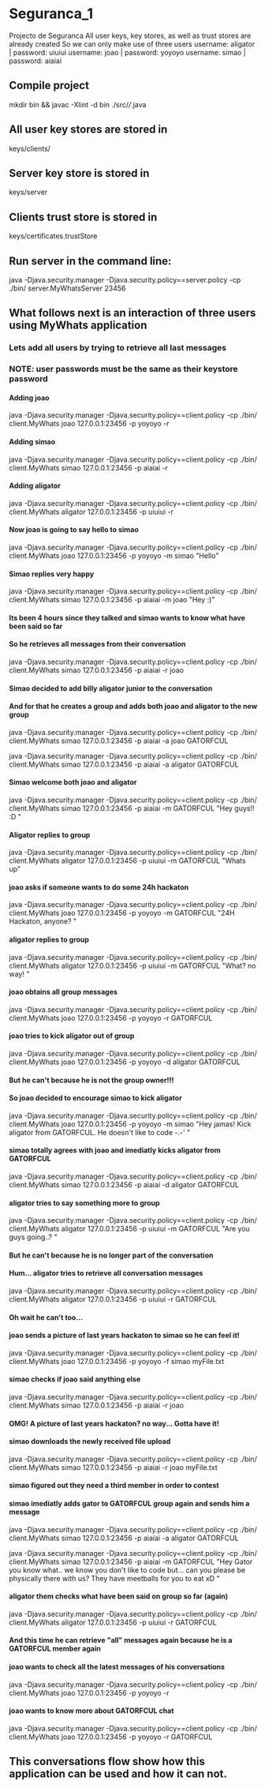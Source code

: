 # Seguranca_1
Projecto de Seguranca
All user keys, key stores, as well as trust stores are already created
So we can only make use of three users
username: aligator 	| password: uiuiui
username: joao		| password: yoyoyo
username: simao		| password: aiaiai

## Compile project
mkdir bin && javac -Xlint -d bin ./src/*/*.java

## All user key stores are stored in
keys/clients/

## Server key store is stored in
keys/server

## Clients trust store is stored in
keys/certificates.trustStore 

## Run server in the command line:
java -Djava.security.manager -Djava.security.policy==server.policy -cp ./bin/ server.MyWhatsServer 23456 


## What follows next is an interaction of three users using MyWhats application
### Lets add all users by trying to retrieve all last messages
### NOTE: user passwords must be the same as their keystore password
#### Adding joao
java -Djava.security.manager -Djava.security.policy==client.policy -cp ./bin/ client.MyWhats joao 127.0.0.1:23456 -p yoyoyo -r

#### Adding simao
java -Djava.security.manager -Djava.security.policy==client.policy -cp ./bin/ client.MyWhats simao 127.0.0.1:23456 -p aiaiai -r

#### Adding aligator
java -Djava.security.manager -Djava.security.policy==client.policy -cp ./bin/ client.MyWhats aligator 127.0.0.1:23456 -p uiuiui -r

#### Now joao is going to say hello to simao
java -Djava.security.manager -Djava.security.policy==client.policy -cp ./bin/ client.MyWhats joao 127.0.0.1:23456 -p yoyoyo -m simao "Hello"

#### Simao replies very happy
java -Djava.security.manager -Djava.security.policy==client.policy -cp ./bin/ client.MyWhats simao 127.0.0.1:23456 -p aiaiai -m joao "Hey :)"

#### Its been 4 hours since they talked and simao wants to know what have been said so far
#### So he retrieves all messages from their conversation
java -Djava.security.manager -Djava.security.policy==client.policy -cp ./bin/ client.MyWhats simao 127.0.0.1:23456 -p aiaiai -r joao

#### Simao decided to add billy aligator junior to the conversation
#### And for that he creates a group and adds both joao and aligator to the new group
java -Djava.security.manager -Djava.security.policy==client.policy -cp ./bin/ client.MyWhats simao 127.0.0.1:23456 -p aiaiai -a joao GATORFCUL

java -Djava.security.manager -Djava.security.policy==client.policy -cp ./bin/ client.MyWhats simao 127.0.0.1:23456 -p aiaiai -a aligator GATORFCUL

#### Simao welcome both joao and aligator
java -Djava.security.manager -Djava.security.policy==client.policy -cp ./bin/ client.MyWhats simao 127.0.0.1:23456 -p aiaiai -m GATORFCUL "Hey guys!! :D "

#### Aligator replies to group
java -Djava.security.manager -Djava.security.policy==client.policy -cp ./bin/ client.MyWhats aligator 127.0.0.1:23456 -p uiuiui -m GATORFCUL "Whats up"

#### joao asks if someone wants to do some 24h hackaton
java -Djava.security.manager -Djava.security.policy==client.policy -cp ./bin/ client.MyWhats joao 127.0.0.1:23456 -p yoyoyo -m GATORFCUL "24H Hackaton, anyone? "

#### aligator replies to group
java -Djava.security.manager -Djava.security.policy==client.policy -cp ./bin/ client.MyWhats aligator 127.0.0.1:23456 -p uiuiui -m GATORFCUL "What? no way! "

#### joao obtains all group messages
java -Djava.security.manager -Djava.security.policy==client.policy -cp ./bin/ client.MyWhats joao 127.0.0.1:23456 -p yoyoyo -r GATORFCUL

#### joao tries to kick aligator out of group
java -Djava.security.manager -Djava.security.policy==client.policy -cp ./bin/ client.MyWhats joao 127.0.0.1:23456 -p yoyoyo -d aligator GATORFCUL

#### But he can't because he is not the group owner!!!
#### So joao decided to encourage simao to kick aligator
java -Djava.security.manager -Djava.security.policy==client.policy -cp ./bin/ client.MyWhats joao 127.0.0.1:23456 -p yoyoyo -m simao "Hey jamas! Kick aligator from GATORFCUL. He doesn't like to code -.-' "

#### simao totally agrees with joao and imediatly kicks aligator from GATORFCUL
java -Djava.security.manager -Djava.security.policy==client.policy -cp ./bin/ client.MyWhats simao 127.0.0.1:23456 -p aiaiai -d aligator GATORFCUL

#### aligator tries to say something more to group
java -Djava.security.manager -Djava.security.policy==client.policy -cp ./bin/ client.MyWhats aligator 127.0.0.1:23456 -p uiuiui -m GATORFCUL "Are you guys going..? "

#### But he can't because he is no longer part of the conversation
#### Hum... aligator tries to retrieve all conversation messages
java -Djava.security.manager -Djava.security.policy==client.policy -cp ./bin/ client.MyWhats aligator 127.0.0.1:23456 -p uiuiui -r GATORFCUL

#### Oh wait he can't too...

#### joao sends a picture of last years hackaton to simao so he can feel it!
java -Djava.security.manager -Djava.security.policy==client.policy -cp ./bin/ client.MyWhats joao 127.0.0.1:23456 -p yoyoyo -f simao myFile.txt

#### simao checks if joao said anything else
java -Djava.security.manager -Djava.security.policy==client.policy -cp ./bin/ client.MyWhats simao 127.0.0.1:23456 -p aiaiai -r joao

#### OMG! A picture of last years hackaton? no way... Gotta have it!
#### simao downloads the newly received file upload
java -Djava.security.manager -Djava.security.policy==client.policy -cp ./bin/ client.MyWhats simao 127.0.0.1:23456 -p aiaiai -r joao myFile.txt

#### simao figured out they need a third member in order to contest
#### simao imediatly adds gator to GATORFCUL group again and sends him a message
java -Djava.security.manager -Djava.security.policy==client.policy -cp ./bin/ client.MyWhats simao 127.0.0.1:23456 -p aiaiai -a aligator GATORFCUL

java -Djava.security.manager -Djava.security.policy==client.policy -cp ./bin/ client.MyWhats simao 127.0.0.1:23456 -p aiaiai -m GATORFCUL "Hey Gator you know what.. we know you don't like to code but... can you please be physically there with us? They have meetballs for you to eat xD "

#### aligator them checks what have been said on group so far (again)
java -Djava.security.manager -Djava.security.policy==client.policy -cp ./bin/ client.MyWhats aligator 127.0.0.1:23456 -p uiuiui -r GATORFCUL

#### And this time he can retrieve "all" messages again because he is a GATORFCUL member again

#### joao wants to check all the latest messages of his conversations
java -Djava.security.manager -Djava.security.policy==client.policy -cp ./bin/ client.MyWhats joao 127.0.0.1:23456 -p yoyoyo -r

#### joao wants to know more about GATORFCUL chat
java -Djava.security.manager -Djava.security.policy==client.policy -cp ./bin/ client.MyWhats joao 127.0.0.1:23456 -p yoyoyo -r GATORFCUL


## This conversations flow show how this application can be used and how it can not.
